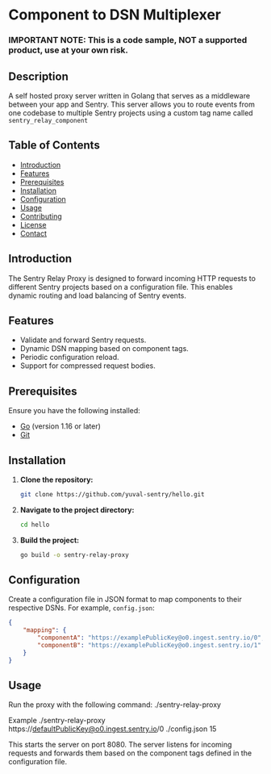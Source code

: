 # Component to DSN Multiplexer
### IMPORTANT NOTE: This is a code sample, NOT a supported product, use at your own risk.

## Description
A self hosted proxy server written in Golang that serves as a middleware between your app and Sentry.
This server allows you to route events from one codebase to multiple Sentry projects using a custom tag name called `sentry_relay_component`


## Table of Contents

- [Introduction](#introduction)
- [Features](#features)
- [Prerequisites](#prerequisites)
- [Installation](#installation)
- [Configuration](#configuration)
- [Usage](#usage)
- [Contributing](#contributing)
- [License](#license)
- [Contact](#contact)

## Introduction

The Sentry Relay Proxy is designed to forward incoming HTTP requests to different Sentry projects based on a configuration file. This enables dynamic routing and load balancing of Sentry events.

## Features

- Validate and forward Sentry requests.
- Dynamic DSN mapping based on component tags.
- Periodic configuration reload.
- Support for compressed request bodies.

## Prerequisites

Ensure you have the following installed:

- [Go](https://golang.org/doc/install) (version 1.16 or later)
- [Git](https://git-scm.com/)

## Installation

1. **Clone the repository:**

    ```sh
    git clone https://github.com/yuval-sentry/hello.git
    ```

2. **Navigate to the project directory:**

    ```sh
    cd hello
    ```

3. **Build the project:**

    ```sh
    go build -o sentry-relay-proxy
    ```

## Configuration

Create a configuration file in JSON format to map components to their respective DSNs. For example, `config.json`:

```json
{
    "mapping": {
        "componentA": "https://examplePublicKey@o0.ingest.sentry.io/0",
        "componentB": "https://examplePublicKey@o0.ingest.sentry.io/1"
    }
}
```

## Usage
Run the proxy with the following command:
./sentry-relay-proxy <defaultDSN> <configFilePath> <numberOfGoWorkers>

Example
./sentry-relay-proxy https://defaultPublicKey@o0.ingest.sentry.io/0 ./config.json 15

This starts the server on port 8080. The server listens for incoming requests and forwards them based on the component tags defined in the configuration file.
